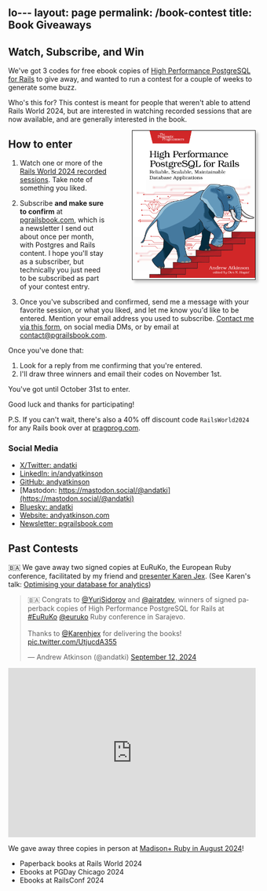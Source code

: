 lo---
layout: page
permalink: /book-contest
title: Book Giveaways
---

## Watch, Subscribe, and Win

We've got 3 codes for free ebook copies of [High Performance PostgreSQL for Rails](/pgrailsbook) to give away, and wanted to run a contest for a couple of weeks to generate some buzz.

Who's this for? This contest is meant for people that weren't able to attend Rails World 2024, but are interested in watching recorded sessions that are now available, and are generally interested in the book.

<div style="float:right;width:250px;border:1px solid;box-shadow:5px 5px 5px #ccc;margin:0 0 0 50px;">
<img src="/assets/images/pages/high-performance-postgresql-for-rails-book-cover.jpg"/>
</div>

## How to enter

1. Watch one or more of the [Rails World 2024 recorded sessions](https://www.youtube.com/watch?v=-cEn_83zRFw&list=PLHFP2OPUpCeb182aDN5cKZTuyjn3Tdbqx). Take note of something you liked.

1. Subscribe **and make sure to confirm** at [pgrailsbook.com](https://pgrailsbook.com), which is a newsletter I send out about once per month, with Postgres and Rails content. I hope you'll stay as a subscriber, but technically you just need to be subscribed as part of your contest entry.

1. Once you've subscribed and confirmed, send me a message with your favorite session, or what you liked, and let me know you'd like to be entered. Mention your email address you used to subscribe. [Contact me via this form](/contact), on social media DMs, or by email at contact@pgrailsbook.com.

Once you've done that:

1. Look for a reply from me confirming that you're entered.
1. I'll draw three winners and email their codes on November 1st.

You've got until October 31st to enter.

Good luck and thanks for participating!

P.S. If you can't wait, there's also a 40% off discount code `RailsWorld2024` for any Rails book over at [pragprog.com](https://pragprog.com).

### Social Media

- [X/Twitter: andatki](https://x.com/andatki)
- [LinkedIn: in/andyatkinson](https://www.linkedin.com/in/andyatkinson/)
- [GitHub: andyatkinson](https://github.com/andyatkinson/)
- [Mastodon: https://mastodon.social/@andatki](https://mastodon.social/@andatki)
- [Bluesky: andatki](https://bsky.app/profile/andatki.bsky.social)
- [Website: andyatkinson.com](https://andyatkinson.com)
- [Newsletter: pgrailsbook.com](https://pgrailsbook.com)

## Past Contests

🇧🇦 We gave away two signed copies at EuRuKo, the European Ruby conference, facilitated by my friend and [presenter Karen Jex](https://x.com/andatki/status/1825864383320215784). (See Karen's talk: [Optimising your database for analytics](https://2024.euruko.org/speakers/karen_jex))

<blockquote class="twitter-tweet"><p lang="en" dir="ltr">🇧🇦 Congrats to <a href="https://twitter.com/YuriSidorov?ref_src=twsrc%5Etfw">@YuriSidorov</a> and <a href="https://twitter.com/airatdev?ref_src=twsrc%5Etfw">@airatdev</a>, winners of signed paperback copies of High Performance PostgreSQL for Rails at <a href="https://twitter.com/hashtag/EuRuKo?src=hash&amp;ref_src=twsrc%5Etfw">#EuRuKo</a> <a href="https://twitter.com/euruko?ref_src=twsrc%5Etfw">@euruko</a> Ruby conference in Sarajevo.<br><br>Thanks to <a href="https://twitter.com/Karenhjex?ref_src=twsrc%5Etfw">@Karenhjex</a> for delivering the books! <a href="https://t.co/UtjucdA355">pic.twitter.com/UtjucdA355</a></p>&mdash; Andrew Atkinson (@andatki) <a href="https://twitter.com/andatki/status/1834124787930775963?ref_src=twsrc%5Etfw">September 12, 2024</a></blockquote> <script async src="https://platform.twitter.com/widgets.js" charset="utf-8"></script>

<div style="position: relative; padding-bottom: 68.50618458610847%; height: 0;"><iframe src="https://www.loom.com/embed/9068ac7cda3c46e1b4d17900b47a4baf?sid=9990b4b7-d8ee-415d-874b-ef71237022d6" frameborder="0" webkitallowfullscreen mozallowfullscreen allowfullscreen style="position: absolute; top: 0; left: 0; width: 100%; height: 100%;"></iframe></div>

We gave away three copies in person at [Madison+ Ruby in August 2024](/blog/2024/08/13/madison-plus-ruby-conference-recap)!

- Paperback books at Rails World 2024
- Ebooks at PGDay Chicago 2024
- Ebooks at RailsConf 2024
